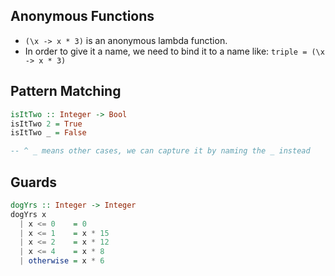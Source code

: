 ## Anonymous Functions
- `(\x -> x * 3)` is an anonymous lambda function. 
- In order to give it a name, we need to bind it to a name like: `triple = (\x -> x * 3)`

## Pattern Matching
```hs
isItTwo :: Integer -> Bool
isItTwo 2 = True
isItTwo _ = False 

-- ^ _ means other cases, we can capture it by naming the _ instead
```

## Guards
```hs
dogYrs :: Integer -> Integer
dogYrs x
  | x <= 0    = 0
  | x <= 1    = x * 15
  | x <= 2    = x * 12
  | x <= 4    = x * 8
  | otherwise = x * 6
```